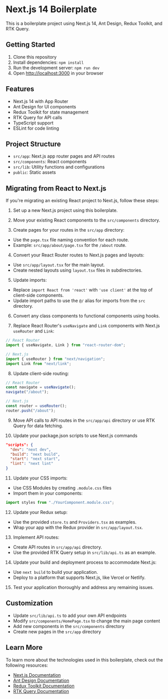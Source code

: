 # Next.js 14 Boilerplate

This is a boilerplate project using Next.js 14, Ant Design, Redux Toolkit, and RTK Query.

## Getting Started

1. Clone this repository
2. Install dependencies: `npm install`
3. Run the development server: `npm run dev`
4. Open [http://localhost:3000](http://localhost:3000) in your browser

## Features

- Next.js 14 with App Router
- Ant Design for UI components
- Redux Toolkit for state management
- RTK Query for API calls
- TypeScript support
- ESLint for code linting

## Project Structure

- `src/app`: Next.js app router pages and API routes
- `src/components`: React components
- `src/lib`: Utility functions and configurations
- `public`: Static assets

## Migrating from React to Next.js

If you're migrating an existing React project to Next.js, follow these steps:

1. Set up a new Next.js project using this boilerplate.

2. Move your existing React components to the `src/components` directory.

3. Create pages for your routes in the `src/app` directory:

- Use the `page.tsx` file naming convention for each route.
- Example: `src/app/about/page.tsx` for the `/about` route.

4. Convert your React Router routes to Next.js pages and layouts:

- Use `src/app/layout.tsx` for the main layout.
- Create nested layouts using `layout.tsx` files in subdirectories.

5. Update imports:

- Replace `import React from 'react'` with `'use client'` at the top of client-side components.
- Update import paths to use the `@/` alias for imports from the `src` directory.

6. Convert any class components to functional components using hooks.

7. Replace React Router's `useNavigate` and `Link` components with Next.js `useRouter` and `Link`:

```typescript
// React Router
import { useNavigate, Link } from "react-router-dom";

// Next.js
import { useRouter } from "next/navigation";
import Link from "next/link";
```

8. Update client-side routing:

```typescript
// React Router
const navigate = useNavigate();
navigate("/about");

// Next.js
const router = useRouter();
router.push("/about");
```

9. Move API calls to API routes in the `src/app/api` directory or use RTK Query for data fetching.

10. Update your package.json scripts to use Next.js commands

```json
"scripts": {
  "dev": "next dev",
  "build": "next build",
  "start": "next start",
  "lint": "next lint"
}
```

11. Update your CSS imports:

- Use CSS Modules by creating `.module.css` files
- Import them in your components:

```typescript
import styles from "./YourComponent.module.css";
```

12. Update your Redux setup:

- Use the provided `store.ts` and `Providers.tsx` as examples.
- Wrap your app with the Redux provider in `src/app/layout.tsx`.

13. Implement API routes:

- Create API routes in `src/app/api` directory.
- Use the provided RTK Query setup in `src/lib/api.ts` as an example.

14. Update your build and deployment process to accommodate Next.js:

- Use `next build` to build your application.
- Deploy to a platform that supports Next.js, like Vercel or Netlify.

15. Test your application thoroughly and address any remaining issues.

## Customization

- Update `src/lib/api.ts` to add your own API endpoints
- Modify `src/components/HomePage.tsx` to change the main page content
- Add new components in the `src/components` directory
- Create new pages in the `src/app` directory

## Learn More

To learn more about the technologies used in this boilerplate, check out the following resources:

- [Next.js Documentation](https://nextjs.org/docs)
- [Ant Design Documentation](https://ant.design/docs/react/introduce)
- [Redux Toolkit Documentation](https://redux-toolkit.js.org/)
- [RTK Query Documentation](https://redux-toolkit.js.org/rtk-query/overview)
